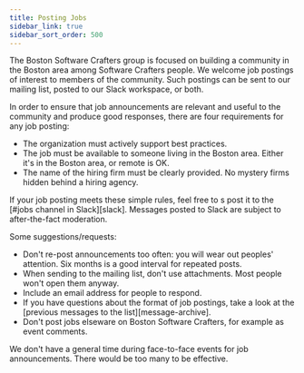 ```yaml
---
title: Posting Jobs
sidebar_link: true
sidebar_sort_order: 500
---
```

The Boston Software Crafters group is focused on building a community in the Boston area among Software Crafters people.  We welcome job postings of interest to members of the community. Such postings can be sent to our mailing list, posted to our Slack workspace, or both.

In order to ensure that job announcements are relevant and useful to the community and produce good responses, there are four requirements for any job posting:

- The organization must actively support best practices.
- The job must be available to someone living in the Boston area. Either it's in the Boston area, or remote is OK.
- The name of the hiring firm must be clearly provided. No mystery firms hidden behind a hiring agency.

If your job posting meets these simple rules, feel free to s post it to the [#jobs channel in Slack][slack].  Messages posted to Slack are subject to after-the-fact moderation.

Some suggestions/requests:

- Don't re-post announcements too often: you will wear out peoples' attention. Six months is a good interval for repeated posts.
- When sending to the mailing list, don't use attachments. Most people won't open them anyway.
- Include an email address for people to respond.
- If you have questions about the format of job postings, take a look at the [previous messages to the list][message-archive].
- Don't post jobs elseware on Boston Software Crafters, for example as event comments.

We don't have a general time during face-to-face events for job announcements. There would be too many to be effective.
